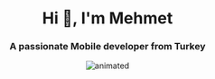 <h1 align="center">Hi 👋, I'm Mehmet</h1>
<h3 align="center">A passionate Mobile developer from Turkey</h3>



<p align="center">
  <img src="https://github.com/MehmetKaranlik/MehmetKaranlik/assets/89414084/1c9b00c2-669e-49e2-aefa-2b43f275cad0" alt="animated" />
</p>
